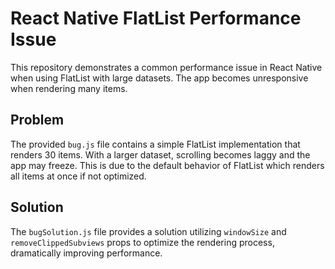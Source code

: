 # React Native FlatList Performance Issue

This repository demonstrates a common performance issue in React Native when using FlatList with large datasets. The app becomes unresponsive when rendering many items.

## Problem

The provided `bug.js` file contains a simple FlatList implementation that renders 30 items.  With a larger dataset, scrolling becomes laggy and the app may freeze. This is due to the default behavior of FlatList which renders all items at once if not optimized.

## Solution

The `bugSolution.js` file provides a solution utilizing `windowSize` and `removeClippedSubviews` props to optimize the rendering process, dramatically improving performance.